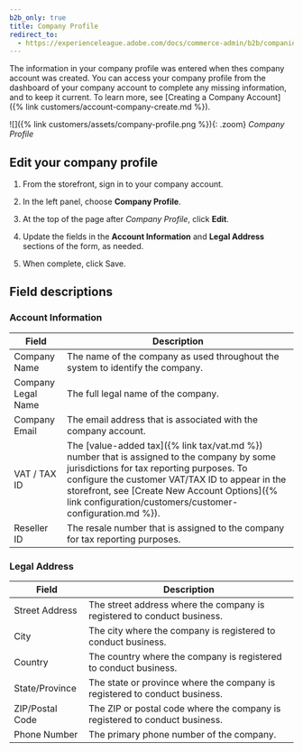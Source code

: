 ```yaml
---
b2b_only: true
title: Company Profile
redirect_to:
  - https://experienceleague.adobe.com/docs/commerce-admin/b2b/companies/account-company-manage.html
---
```


The information in your company profile was entered when thes company account was created. You can access your company profile from the dashboard of your company account to complete any missing information, and to keep it current. To learn more, see [Creating a Company Account]({% link customers/account-company-create.md %}).

![]({% link customers/assets/company-profile.png %}){: .zoom}
_Company Profile_

## Edit your company profile

1. From the storefront, sign in to your company account.

1. In the left panel, choose **Company Profile**.

1. At the top of the page after _Company Profile_, click **Edit**.

1. Update the fields in the **Account Information** and **Legal Address** sections of the form, as needed.

1. When complete, click <span class="btn">Save</span>.

## Field descriptions

### Account Information

|Field|Description|
|--- |--- |
|Company Name|The name of the company as used throughout the system to identify the company.|
|Company Legal Name|The full legal name of the company.|
|Company Email|The email address that is associated with the company account.|
|VAT / TAX ID|The [value-added tax]({% link tax/vat.md %}) number that is assigned to the company by some jurisdictions for tax reporting purposes. To configure the customer VAT/TAX ID to appear in the storefront, see [Create New Account Options]({% link configuration/customers/customer-configuration.md %}).|
|Reseller ID|The resale number that is assigned to the company for tax reporting purposes.|

### Legal Address

|Field|Description|
|--- |--- |
|Street Address|The street address where the company is registered to conduct business.|
|City|The city where the company is registered to conduct business.|
|Country|The country where the company is registered to conduct business.|
|State/Province|The state or province where the company is registered to conduct business.|
|ZIP/Postal Code|The ZIP or postal code where the company is registered to conduct business.|
|Phone Number|The primary phone number of the company.|
